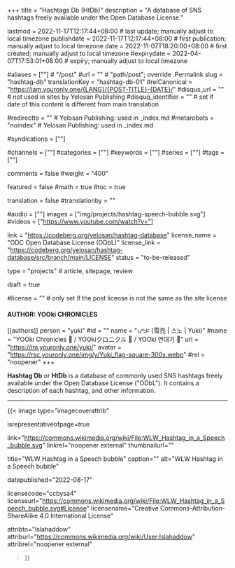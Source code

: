 +++
title = "Hashtags Db (HtDb)"
description = "A database of SNS hashtags freely available under the Open Database License."

lastmod = 2022-11-17T12:17:44+08:00                 # last update; manually adjust to local timezone
publishdate = 2022-11-17T12:17:44+08:00             # first publication; manually adjust to local timezone
date = 2022-11-07T18:20:00+08:00                    # first created; manually adjust to local timezone
#expirydate = 2022-04-07T17:53:01+08:00              # expiry; manually adjust to local timezone

#aliases = [""]                                        # "/post"
#url = ""                                              # "path/post"; override .Permalink
slug = "hashtag-db"
translationKey = "hashtag-db-01"
#relCanonical = "https://iam.youronly.one/{LANG}/{POST-TITLE}-{DATE}/"
#disqus_url = ""                                       # not used in sites by Yelosan Publishing
#disquq_identifier = ""                                # set if date of this content is different from main translation

#redirectto = ""                                       # Yelosan Publishing: used in _index.md
#metarobots = "noindex"                                # Yelosan Publishing: used in _index.md

#syndications = [""]

#channels = [""]
#categories = [""]
#keywords = [""]
#series = [""]
#tags = [""]

comments = false
#weight = "400"

featured = false
#math = true
#toc = true

translation = false
#translationby = ""

#audio = [""]
images = ["img/projects/hashtag-speech-bubble.svg"]
#videos = ["https://www.youtube.com/watch?v="]

link = "https://codeberg.org/yelosan/hashtag-database"
license_name = "ODC Open Database License (ODbL)"
license_link = "https://codeberg.org/yelosan/hashtag-database/src/branch/main/LICENSE"
status = "to-be-released"

type = "projects"                                             # article, sitepage, review

draft = true

#license = ""                                          # only set if the post license is not the same as the site license

#### AUTHOR: YOOki CHRONICLES ####
[[authors]]
  person = "yuki"
  #id = ""
  name = "ᜌᜓᜃᜒ (雪亮 | 스노 | Yuki)"
  #name = "YOOki Chronicles 📜 / YOOkiクロニクル 📜 / YOOki 연대기 📜"
  url = "https://im.youronly.one/yuki/"
  avatar = "https://rsc.youronly.one/img/y/Yuki_flag-square-300x.webp"
  #rel = "noopener"
+++

**Hashtag Db** or **HtDb** is a database of commonly used SNS hashtags freely available under the Open Database License ("ODbL"). It contains a description of each hashtag, and other information.

---

{{< image
  type="imagecoverattrib"

  isrepresentativeofpage=true

  link="https://commons.wikimedia.org/wiki/File:WLW_Hashtag_in_a_Speech_bubble.svg"
  linkrel="noopener external"
  thumbnailurl=""

  title="WLW Hashtag in a Speech bubble"
  caption=""
  alt="WLW Hashtag in a Speech bubble"

  datepublished="2022-08-17"

  licensecode="ccbysa4"
  licenseurl="https://commons.wikimedia.org/wiki/File:WLW_Hashtag_in_a_Speech_bubble.svg#License"
  licensename="Creative Commons-Attribution-ShareAlike 4.0 International License"

  attribto="Islahaddow"
  attriburl="https://commons.wikimedia.org/wiki/User:Islahaddow"
  attribrel="noopener external"
>}}

